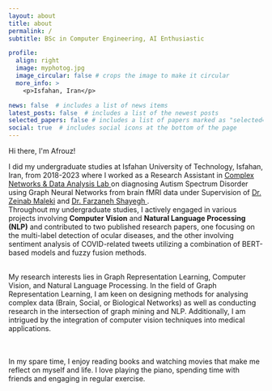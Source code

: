 ```yaml
---
layout: about
title: about
permalink: /
subtitle: BSc in Computer Engineering, AI Enthusiastic

profile:
  align: right
  image: myphotog.jpg
  image_circular: false # crops the image to make it circular
  more_info: >
    <p>Isfahan, Iran</p>

news: false  # includes a list of news items
latest_posts: false  # includes a list of the newest posts
selected_papers: false # includes a list of papers marked as "selected={true}"
social: true  # includes social icons at the bottom of the page
---
```


Hi there, I'm Afrouz!

<!-- <font size="4.5"> -->
<!-- As an AI enthusiast, I am genuinely passionate about the advancements and potential of artificial intelligence, which fuels my drive to continuously learn and grow in this field. -->
I did my undergraduate studies at Isfahan University of Technology, Isfahan, Iran, from 2018-2023 where I worked as a Research Assistant in <a href='https://malekilab.ir/'>Complex Networks & Data Analysis Lab </a> on diagnosing Autism Spectrum Disorder using Graph Neural Networks from brain fMRI data under Supervision of <a href='https://zmaleki.iut.ac.ir/'>Dr. Zeinab Maleki</a> and <a href='https://shayegh.iut.ac.ir/'>Dr. Farzaneh Shayegh </a>.
<br/>
Throughout my undergraduate studies, I actively engaged in various projects involving <b>Computer Vision</b> and <b>Natural Language Processing (NLP)</b> and contributed to two published research papers, one focusing on the multi-label detection of ocular diseases, and the other involving sentiment analysis of COVID-related tweets utilizing a combination of BERT-based models and fuzzy fusion methods.

<br/>
My research interests lies in Graph Representation Learning, Computer Vision, and Natural Language Processing. 
In the field of Graph Representation Learning, I am keen on designing methods for analysing complex data (Brain, Social, or Biological Networks) as well as conducting research in the intersection of graph mining and NLP.  Additionally, I am intrigued by the integration of computer vision techniques into medical applications. 

<br/><br/>
In my spare time, I enjoy reading books and watching movies that make me reflect on myself and life. I love playing the piano, spending time with friends and engaging in regular exercise.

<!-- </font> -->

<!-- I am a computer science graduate with a strong passion for artificial intelligence (AI). My primary research interests lie in the exciting fields of graph representation learning, computer vision, and natural language understanding. I am particularly fascinated by their applications in healthcare, as I believe AI has the potential to revolutionize the way we approach medical diagnostics and treatment. -->


<!-- Write your biography here. Tell the world about yourself. Link to your favorite [subreddit](http://reddit.com). You can put a picture in, too. The code is already in, just name your picture `prof_pic.jpg` and put it in the `img/` folder.

Put your address / P.O. box / other info right below your picture. You can also disable any of these elements by editing `profile` property of the YAML header of your `_pages/about.md`. Edit `_bibliography/papers.bib` and Jekyll will render your [publications page](/al-folio/publications/) automatically.

Link to your social media connections, too. This theme is set up to use [Font Awesome icons](http://fortawesome.github.io/Font-Awesome/) and [Academicons](https://jpswalsh.github.io/academicons/), like the ones below. Add your Facebook, Twitter, LinkedIn, Google Scholar, or just disable all of them. -->